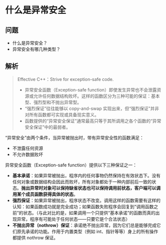 # 什么是异常安全

## 问题

* 什么是异常安全？
* 异常安全有哪几种类型？

## 解析

> Effective C++：Strive for exception-safe code.
>
> * 异常安全函数（Exception-safe function）即使发生异常也不会泄露资源或允许任何数据结构败坏。这样的函数区分为三种可能的保证：基本型、强烈型和不抛出异常型。
> * “强烈保证”往往能够以 copy-and-swap 实现出来，但“强烈保证”并非对所有函数都可实现或具备现实意义。
> * 函数提供的“异常安全保证”通常最高只等于其所调用之各个函数的“异常安全保证”中的最弱者。

“异常安全”由两个条件，当异常被抛出时，带有异常安全性的函数满足：

* 不泄露任何资源
* 不允许数据败坏

异常安全函数（Exception-safe function）提供以下三种保证之一：

* **基本承诺**：如果异常被抛出，程序内的任何事物仍然保持在有效状态下。没有任何对象或数据结构会因此而败坏，所有对象都处于一种内部前后一致的状态。**抛出异常时对象可以保持缺省状态也可以保持调用前状态，客户端可以调用某个成员函数获得具体的状态**。
* **强烈保证**：如果异常被抛出，程序状态不改变。调用这样的函数需要有这样的认知：如果函数成功就是完全成功；如果函数失败程序会回复到“调用函数之前”的状态。（与此对比的是，如果调用一个只提供“基本承诺”的函数而真的出现异常，程序有可能处于任何状态——只要它是个合法状态）
* **不抛出异常（nothrow）保证**：承诺绝不抛出异常，因为它们总是能够完成它们原先承诺的功能。作用于内置类型（例如 int、指针等等）身上的所有操作都提供 nothrow 保证。
